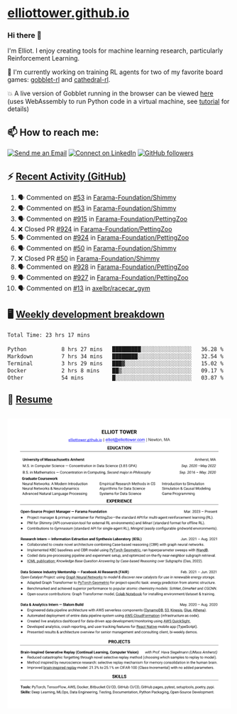 # [elliottower.github.io](https://github.com/elliottower/elliottower.github.io)

### Hi there 👋

I'm Elliot. I enjoy creating tools for machine learning research, particularly Reinforcement Learning. 

🚀 I'm currently working on training RL agents for two of my favorite board games: [gobblet-rl](https://github.com/elliottower/gobblet-rl) and [cathedral-rl](https://github.com/elliottower/cathedral-rl). 

💥 A live version of Gobblet running in the browser can be viewed [here](https://elliottower.github.io/gobblet-rl/) (uses WebAssembly to run Python code in a virtual machine, see [tutorial](https://github.com/elliottower/gobblet-rl/blob/main/tutorials/WebAssembly/web_assembly.md) for details)


## 📫 How to reach me:

 [![Send me an Email](https://img.shields.io/badge/email-elliot%40elliottower.com-blue)](mailto:elliot@elliottower.com)
 [![Connect on LinkedIn](https://img.shields.io/badge/--linkedin?label=LinkedIn&logo=LinkedIn&style=social)](https://www.linkedin.com/in/elliot-tower)
 [![GitHub followers](https://img.shields.io/github/followers/elliottower?style=social)](https://github.com/elliottower/)
 

## ⚡ [Recent Activity (GitHub)](https://github.com/elliottower)

<!--START_SECTION:activity-->
1. 🗣 Commented on [#53](https://github.com/Farama-Foundation/Shimmy/issues/53) in [Farama-Foundation/Shimmy](https://github.com/Farama-Foundation/Shimmy)
2. 🗣 Commented on [#53](https://github.com/Farama-Foundation/Shimmy/issues/53) in [Farama-Foundation/Shimmy](https://github.com/Farama-Foundation/Shimmy)
3. 🗣 Commented on [#915](https://github.com/Farama-Foundation/PettingZoo/issues/915) in [Farama-Foundation/PettingZoo](https://github.com/Farama-Foundation/PettingZoo)
4. ❌ Closed PR [#924](https://github.com/Farama-Foundation/PettingZoo/pull/924) in [Farama-Foundation/PettingZoo](https://github.com/Farama-Foundation/PettingZoo)
5. 🗣 Commented on [#924](https://github.com/Farama-Foundation/PettingZoo/issues/924) in [Farama-Foundation/PettingZoo](https://github.com/Farama-Foundation/PettingZoo)
6. 🗣 Commented on [#50](https://github.com/Farama-Foundation/Shimmy/issues/50) in [Farama-Foundation/Shimmy](https://github.com/Farama-Foundation/Shimmy)
7. ❌ Closed PR [#50](https://github.com/Farama-Foundation/Shimmy/pull/50) in [Farama-Foundation/Shimmy](https://github.com/Farama-Foundation/Shimmy)
8. 🗣 Commented on [#928](https://github.com/Farama-Foundation/PettingZoo/issues/928) in [Farama-Foundation/PettingZoo](https://github.com/Farama-Foundation/PettingZoo)
9. 🗣 Commented on [#927](https://github.com/Farama-Foundation/PettingZoo/issues/927) in [Farama-Foundation/PettingZoo](https://github.com/Farama-Foundation/PettingZoo)
10. 🗣 Commented on [#13](https://github.com/axelbr/racecar_gym/issues/13) in [axelbr/racecar_gym](https://github.com/axelbr/racecar_gym)
<!--END_SECTION:activity-->


## 🖥️ [Weekly development breakdown](https://wakatime.com/@elliottower)
<!--START_SECTION:waka-->

```text
Total Time: 23 hrs 17 mins

Python           8 hrs 27 mins   █████████░░░░░░░░░░░░░░░░   36.28 %
Markdown         7 hrs 34 mins   ████████░░░░░░░░░░░░░░░░░   32.54 %
Terminal         3 hrs 29 mins   ███▓░░░░░░░░░░░░░░░░░░░░░   15.02 %
Docker           2 hrs 8 mins    ██▒░░░░░░░░░░░░░░░░░░░░░░   09.17 %
Other            54 mins         █░░░░░░░░░░░░░░░░░░░░░░░░   03.87 %
```

<!--END_SECTION:waka-->


## 📄 [Resume](https://elliottower.github.io/src/pdf/resume.pdf)

<!-- PDF-TO-MARKDOWN:START -->
![Page 1](src/png/page1.png "Page 1")
---
<!-- PDF-TO-MARKDOWN:END -->
